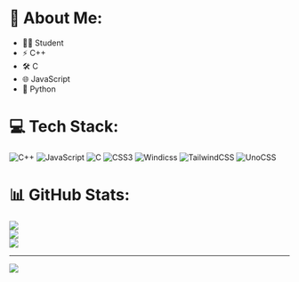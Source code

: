 # 💫 About Me:
- 🧑‍🎓 Student  
- ⚡ C++  
- 🛠️ C  
- 🌐 JavaScript  
- 🐍 Python  



# 💻 Tech Stack:
![C++](https://img.shields.io/badge/c++-%2300599C.svg?style=for-the-badge&logo=c%2B%2B&logoColor=white) ![JavaScript](https://img.shields.io/badge/javascript-%23323330.svg?style=for-the-badge&logo=javascript&logoColor=%23F7DF1E) ![C](https://img.shields.io/badge/c-%2300599C.svg?style=for-the-badge&logo=c&logoColor=white) ![CSS3](https://img.shields.io/badge/css3-%231572B6.svg?style=for-the-badge&logo=css3&logoColor=white) ![Windicss](https://img.shields.io/badge/windicss-48B0F1.svg?style=for-the-badge&logo=windi-css&logoColor=white) ![TailwindCSS](https://img.shields.io/badge/tailwindcss-%2338B2AC.svg?style=for-the-badge&logo=tailwind-css&logoColor=white) ![UnoCSS](https://img.shields.io/badge/unocss-333333.svg?style=for-the-badge&logo=unocss&logoColor=white)
# 📊 GitHub Stats:
![](https://github-readme-stats.vercel.app/api?username=JuanM305&theme=tokyonight&hide_border=false&include_all_commits=false&count_private=false)<br/>
![](https://github-readme-streak-stats.herokuapp.com/?user=JuanM305&theme=tokyonight&hide_border=false)<br/>
![](https://github-readme-stats.vercel.app/api/top-langs/?username=JuanM305&theme=tokyonight&hide_border=false&include_all_commits=false&count_private=false&layout=compact)

---
[![](https://visitcount.itsvg.in/api?id=JuanM305&icon=0&color=0)](https://visitcount.itsvg.in)

<!-- Proudly created with GPRM ( https://gprm.itsvg.in ) -->
